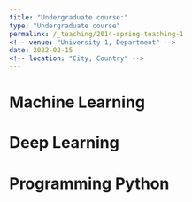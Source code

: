 ```yaml
---
title: "Undergraduate course:"
type: "Undergraduate course"
permalink: /_teaching/2014-spring-teaching-1
<!-- venue: "University 1, Department" -->
date: 2022-02-15
<!-- location: "City, Country" -->
---
```



Machine Learning
======

Deep Learning
======

Programming Python
======
